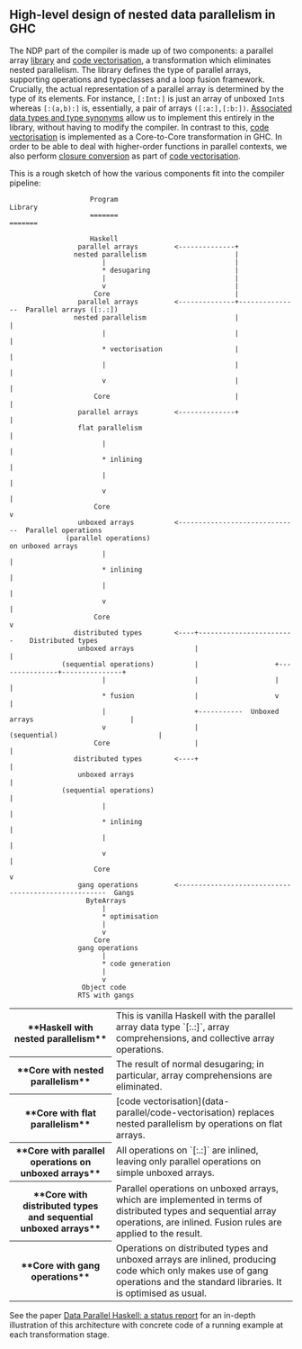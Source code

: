 ## High-level design of nested data parallelism in GHC



The NDP part of the compiler is made up of two components: a parallel array [library](data-parallel/library) and [code vectorisation](data-parallel/code-vectorisation), a transformation which eliminates nested parallelism. The library defines the type of parallel arrays, supporting operations and typeclasses and a loop fusion framework. Crucially, the actual representation of a parallel array is determined by the type of its elements. For instance, `[:Int:]` is just an array of unboxed `Int`s whereas `[:(a,b):]` is, essentially, a pair of arrays `([:a:],[:b:])`. [Associated data types and type synonyms](type-functions) allow us to implement this entirely in the library, without having to modify the compiler. In contrast to this, [code vectorisation](data-parallel/code-vectorisation) is implemented as a Core-to-Core transformation in GHC. In order to be able to deal with higher-order functions in parallel contexts, we also perform [closure conversion](data-parallel/closure-conversion) as part of [code vectorisation](data-parallel/code-vectorisation). 



This is a rough sketch of how the various components fit into the compiler pipeline:


```wiki
                    Program                                                    Library
                    =======                                                    =======

                    Haskell
                 parallel arrays         <--------------+
                nested parallelism                      |
                       |                                |
                       * desugaring                     |
                       |                                |
                       v                                |
                     Core                               |
                 parallel arrays         <--------------+---------------  Parallel arrays ([:.:])
                nested parallelism                      |                         |
                       |                                |                         |
                       * vectorisation                  |                         |
                       |                                |                         |
                       v                                |                         |
                     Core                               |                         |
                 parallel arrays         <--------------+                         |
                 flat parallelism                                                 |
                       |                                                          |
                       * inlining                                                 |
                       |                                                          |
                       v                                                          |
                     Core                                                         v
                 unboxed arrays          <------------------------------  Parallel operations
              (parallel operations)                                        on unboxed arrays
                       |                                                          |
                       * inlining                                                 |
                       |                                                          |
                       v                                                          |
                     Core                                                         v
                distributed types        <----+------------------------    Distributed types
                 unboxed arrays               |                                   |
             (sequential operations)          |                   +---------------+---------------+
                       |                      |                   |                               |
                       * fusion               |                   v                               |
                       |                      +-----------  Unboxed arrays                        |
                       v                      |              (sequential)                         |
                     Core                     |                                                   |
                distributed types        <----+                                                   |
                 unboxed arrays                                                                   |
             (sequential operations)                                                              |
                       |                                                                          |
                       * inlining                                                                 |
                       |                                                                          |
                       v                                                                          |
                     Core                                                                         v
                 gang operations         <----------------------------------------------------  Gangs
                   ByteArrays
                       |
                       * optimisation
                       |
                       v
                     Core
                 gang operations
                       |
                       * code generation
                       |
                       v
                  Object code
                 RTS with gangs
```

<table><tr><th>**Haskell with nested parallelism**</th>
<td>
This is vanilla Haskell with the parallel array data type `[:.:]`, array comprehensions, and collective array operations.
</td></tr>
<tr><th>**Core with nested parallelism**</th>
<td>
The result of normal desugaring; in particular, array comprehensions are eliminated.
</td></tr>
<tr><th>**Core with flat parallelism**</th>
<td>
[code vectorisation](data-parallel/code-vectorisation) replaces nested parallelism by operations on flat arrays.
</td></tr>
<tr><th>**Core with parallel operations on unboxed arrays**</th>
<td>
All operations on `[:.:]` are inlined, leaving only parallel operations on simple unboxed arrays.
</td></tr>
<tr><th>**Core with distributed types and sequential unboxed arrays**</th>
<td>
Parallel operations on unboxed arrays, which are implemented in terms of distributed types and sequential array operations, are inlined. Fusion rules are applied to the result.
</td></tr>
<tr><th>**Core with gang operations**</th>
<td>
Operations on distributed types and unboxed arrays are inlined, producing code which only makes use of gang operations and the standard libraries. It is optimised as usual.
</td></tr></table>



See the paper [
Data Parallel Haskell: a status report](http://www.cse.unsw.edu.au/~chak/papers/CLPKM07.html) for an in-depth illustration of this architecture with concrete code of a running example at each transformation stage.


